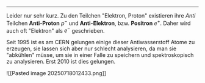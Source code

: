 ***

Leider nur sehr kurz. Zu den Teilchen "Elektron, Proton" existieren ihre *Anti* Teilchen **Anti-Proton** $p^{-}$ und **Anti-Elektron**, bzw. **Positron** $e^{+}$. Daher wird auch oft "Elektron" als $e^{-}$ geschrieben.

Seit 1995 ist es am CERN gelungen einige dieser Antiwasserstoff Atome zu erzeugen, sie lassen sich aber nur schlecht analysieren, da man sie "abkühlen" müsse, um sie in einer Falle zu speichern und spektroskopisch zu analysieren. Erst 2010 ist dies gelungen.

![[Pasted image 20250718012433.png]]